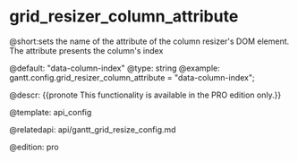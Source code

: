 grid_resizer_column_attribute
=============
@short:sets the name of the attribute  of the column resizer's  DOM element. The attribute presents the column's index
	
@default: "data-column-index"
@type: string
@example:
gantt.config.grid_resizer_column_attribute = "data-column-index";

@descr:
{{pronote This functionality is available in the PRO edition only.}}

@template:	api_config

@relatedapi:
	api/gantt_grid_resize_config.md

@edition: pro